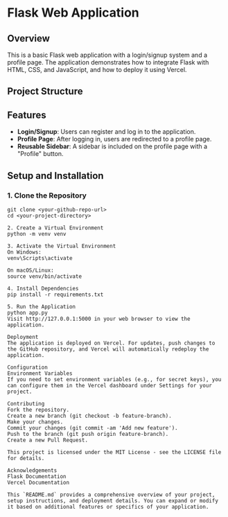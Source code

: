 # Flask Web Application

## Overview

This is a basic Flask web application with a login/signup system and a profile page. The application demonstrates how to integrate Flask with HTML, CSS, and JavaScript, and how to deploy it using Vercel.

## Project Structure


## Features

- **Login/Signup**: Users can register and log in to the application.
- **Profile Page**: After logging in, users are redirected to a profile page.
- **Reusable Sidebar**: A sidebar is included on the profile page with a "Profile" button.

## Setup and Installation

### 1. Clone the Repository
```
git clone <your-github-repo-url>
cd <your-project-directory>

2. Create a Virtual Environment
python -m venv venv

3. Activate the Virtual Environment
On Windows:
venv\Scripts\activate

On macOS/Linux:
source venv/bin/activate

4. Install Dependencies
pip install -r requirements.txt

5. Run the Application
python app.py
Visit http://127.0.0.1:5000 in your web browser to view the application.

Deployment
The application is deployed on Vercel. For updates, push changes to the GitHub repository, and Vercel will automatically redeploy the application.

Configuration
Environment Variables
If you need to set environment variables (e.g., for secret keys), you can configure them in the Vercel dashboard under Settings for your project.

Contributing
Fork the repository.
Create a new branch (git checkout -b feature-branch).
Make your changes.
Commit your changes (git commit -am 'Add new feature').
Push to the branch (git push origin feature-branch).
Create a new Pull Request.

This project is licensed under the MIT License - see the LICENSE file for details.

Acknowledgements
Flask Documentation
Vercel Documentation

This `README.md` provides a comprehensive overview of your project, setup instructions, and deployment details. You can expand or modify it based on additional features or specifics of your application.
```
